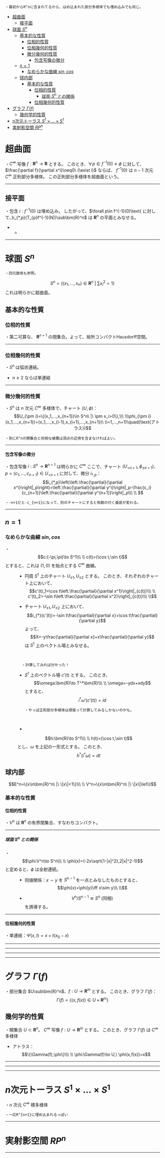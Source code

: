 
    ・最初からR^nに含まれてるから、はめ込まれた部分多様体でも埋め込みでも同じ。

- [超曲面](#超曲面)
  - [接平面](#接平面)
- [球面 $S^n$](#球面-sn)
  - [基本的な性質](#基本的な性質)
    - [位相的性質](#位相的性質)
    - [位相幾何的性質](#位相幾何的性質)
    - [微分幾何的性質](#微分幾何的性質)
      - [包含写像の微分](#包含写像の微分)
  - [$n=1$](#n1)
    - [なめらかな曲線 $sin,cos$](#なめらかな曲線-sincos)
  - [球内部](#球内部)
    - [基本的な性質](#基本的な性質-1)
      - [位相的性質](#位相的性質-1)
        - [球面 $S^n$ との関係](#球面-sn-との関係)
      - [位相幾何的性質](#位相幾何的性質-1)
- [グラフ $Γ(f)$](#グラフ-γf)
  - [幾何学的性質](#幾何学的性質)
- [$n$次元トーラス $S^1×...×S^1$](#n次元トーラス-s1s1)
- [実射影空間 $RP^n$](#実射影空間-rpn)



# 超曲面

・$C^{\infty}$ 写像 $f:\bm{R}^n\to\bm{R}$ とする。
このとき、$\forall p\in f^{-1}(0)\neq\phi$ に対して、$\frac{\partial f}{\partial x^i}\neq0\ (\exist i)$ ならば、
$f^{-1}(0)$ は $n-1$ 次元 $C^{\infty}$ 正則部分多様体。
この正則部分多様体を超曲面という。

---

## 接平面

・包含 $i:f^{-1}(0)$ は埋め込み。
したがって、$\forall p\in f^{-1}(0)\text{ に対して、}i_{*,p}(T_{p}f^{-1}(N))\sub\bm{R}^n$ は $\bm{R}^n$ の平面とみなせる。

- +


---

# 球面 $S^n$

    ・四元数体も参照。

$$S^n=\{(x_1,...,x_n)\in\bm{R}^n\ |\ \sum x_i^2=1\}$$これは明らかに超曲面。

## 基本的な性質

### 位相的性質

・第二可算な、 $\bm{R}^{n+1}$ の閉集合。よって、局所コンパクトHausdorff空間。

---

### 位相幾何的性質

・$S^n$ は弧状連結。

- $n\ge2$ ならば単連結

---

### 微分幾何的性質

・$S^n$ は $n$ 次元 $C^{\infty}$ 多様体で、チャート $(U,\phi)$：
$$U_{\pm i}=\{(x_1,...,x_{n+1})\in S^n\ |\ \pm x_i>0\},\\\ \\\phi_{\pm i}(x_1,...,x_{n+1})=(x_1,...,x_{i-1},x_{i+1},...,x_{n+1})\ (i=1,...,n+1)\quad(\text{アトラス})$$

    ・別にR^nの開集合と同相な被覆は頂点の近傍を含まなければよい。

---

#### 包含写像の微分

・包含写像 $i:S^n\to\bm{R}^{n+1}$ は明らかに $C^{\infty}$
ここで、チャート $(U_{+ n+1},\phi_{\pm n+1})$、$p=(c_1,...,c_{n+1})\in U_{+n+1}$ に対して、微分 $i_{*,p}$：
$$i_{*,p}\left(\left.\frac{\partial}{\partial x^i}\right|_p\right)=\left.\frac{\partial}{\partial y^i}\right|_p-\frac{c_i}{c_{n+1}}\left.\frac{\partial}{\partial y^{n+1}}\right|_p\\\ \\
$$

    ・-n+1だと-c_{n+1}になって、別のチャートにすると係数の付く基底が変わる。

---

## $n=1$

### なめらかな曲線 $sin,cos$

<dl><dt>

・$$c:(-\pi,\pi)\to S^1\\\ \\
c(t)=(\cos t,\sin t)$$
とすると、これは $(1,0)$ を始点とする $C^{\infty}$ 曲線。
<br>

</dt><dd>

- 円周 $S^1$ 上のチャート $U_{\pm1},U_{\pm 2}$ とする。
このとき、それぞれのチャート上において、
$$c'(t)_1=\cos t\left.\frac{\partial}{\partial x^1}\right|_{c(t)}\\\ \\
c'(t)_2=-\sin t\left.\frac{\partial}{\partial x^2}\right|_{c(t)}\\\ \\$$

- チャート $U_{\pm1},U_{\pm2}$ 上において、
$$i_{*}(c'(t))=-\sin t\frac{\partial}{\partial x}+\cos t\frac{\partial}{\partial y}$$
よって、
$$X=-y\frac{\partial}{\partial x}+x\frac{\partial}{\partial y}$$
は $S^1$ 上のベクトル場とみなせる。
<br>

      ・計算してみれば分かった！

- $S^1$ 上のベクトル場 $c'(t)$ とする。
このとき、
$$\omega:\bm{R}\to T^*\bm{R}\\\ \\
\omega=-ydx+xdy$$
とすると、
$$i^*\omega'(c'(t))=id$$

      ・やっぱ正則部分多様体は頑張って計算してみるしかないのかも。
<br>

- 
$$h:\bm{R}\to S^1\\\ \\
h(t)=(\cos t,\sin t)$$
とし、$\omega$ を上記の一形式とする。
このとき、
$$h^*(i^*\omega)=dt$$


</dd></dl>



## 球内部
$$E^n=\{x\in\bm{R}^n\ |\ \|x\|<1\}\\\ \\
V^n=\{x\in\bm{R}^n\ |\ \|x\|\le1\}$$

### 基本的な性質

#### 位相的性質

・$V^n$ は $\bm{R}^n$ の有界閉集合、すなわちコンパクト。

---

##### 球面 $S^n$ との関係

<dl><dt>

・$$\phi:V^n\to S^n\\\ \\
\phi(x)=(-2x\sqrt{1-|x|^2},2|x|^2-1)$$と定めると、$\phi$ は全射連続。
<br>

</dt><dd>

- 同値関係：$x\sim y$ を $S^{n-1}$ を一点とみなしたものとすると、$$\phi(x)=\phi(y)\iff x\sim y\\\ \\$$

- $$V^n/S^{n-1}\cong S^n\ (\text{同相})$$を誘導する。


</dd></dl>

---

#### 位相幾何的性質

・単連結：$\Psi(x,t)=x+t(x_0-x)$

---



---
---
---

# グラフ $Γ(f)$

・部分集合 $U\sub\bm{R}^n$、$f:U\to\bm{R}^m$ とする。
このとき、グラフ $\Gamma(f)$：
$$\Gamma(f)=\{(x,f(x))\in U\times\bm{R}^m\}$$

## 幾何学的性質

 ・開集合 $U\subset\bm{R}^n$。 $C^{\infty}$ 写像 $f:U\to\bm{R}^m$ とする。
 このとき、グラフ $\Gamma(f)$ は $C^{\infty}$ 多様体

 - アトラス：$$\{\Gamma(f),\phi\}\\\ \\
 \phi:\Gamma(f)\to U,\ \phi(x,f(x))=x$$

---
---
---

# $n$次元トーラス $S^1×...×S^1$

 ・$n$ 次元 $C^{\infty}$ 積多様体

    ・一応R^{n+1}に埋め込まれるっぽい

---

# 実射影空間 $RP^n$

---

